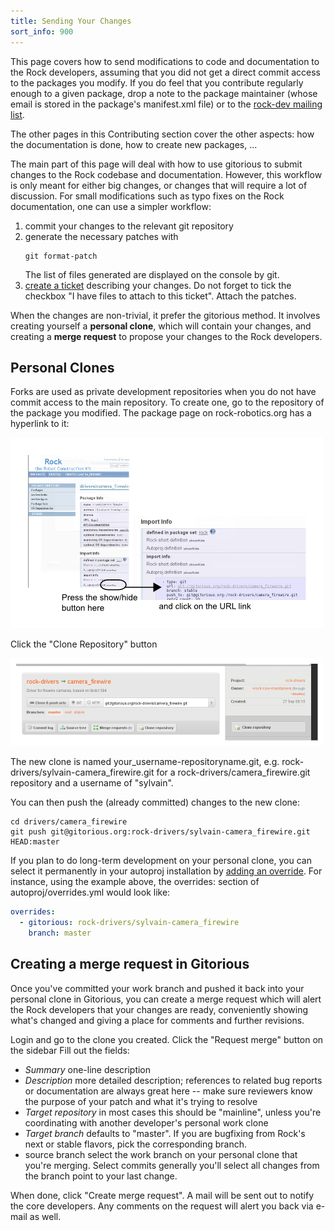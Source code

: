 ```yaml
---
title: Sending Your Changes
sort_info: 900
---
```


This page covers how to send modifications to code and documentation to the Rock
developers, assuming that you did not get a direct commit access to the
packages you modify. If you do feel that you contribute regularly enough to a
given package, drop a note to the package maintainer (whose email is stored in
the package's manifest.xml file) or to the [rock-dev mailing
list](http://www.dfki.de/mailman/cgi-bin/listinfo/rock-dev).

The other pages in this Contributing section cover the other aspects: how the
documentation is done, how to create new packages, ...

The main part of this page will deal with how to use gitorious to submit changes
to the Rock codebase and documentation. However, this workflow is only meant for
either big changes, or changes that will require a lot of discussion. For small
modifications such as typo fixes on the Rock documentation, one can use a
simpler workflow:

1. commit your changes to the relevant git repository
2. generate the necessary patches with
   ~~~
   git format-patch
   ~~~
   The list of files generated are displayed on the console by git.
3. [create a ticket](bugreports.html) describing your changes. Do not forget to
   tick the checkbox "I have files to attach to this ticket". Attach the
   patches.

When the changes are non-trivial, it prefer the gitorious method. It involves
creating yourself a __personal clone__, which will contain your changes, and
creating a __merge request__ to propose your changes to the Rock developers.

Personal Clones
---------------
Forks are used as private development repositories when you do not have commit
access to the main repository. To create one, go to the repository of the package you
modified. The package page on rock-robotics.org has a hyperlink to it:

![](gitorious_link_to_repository.png)

Click the "Clone Repository" button

![](gitorious_clone_repository.png)

The new clone is named your_username-repositoryname.git, e.g.
rock-drivers/sylvain-camera_firewire.git for a rock-drivers/camera_firewire.git
repository and a username of "sylvain".

You can then push the (already committed) changes to the new clone:

~~~
cd drivers/camera_firewire
git push git@gitorious.org:rock-drivers/sylvain-camera_firewire.git HEAD:master
~~~

If you plan to do long-term development on your personal clone, you can select
it permanently in your autoproj installation by [adding an
override](../autoproj/customization.html). For instance, using the example above,
the overrides: section of autoproj/overrides.yml would look like:

~~~ yaml
overrides:
  - gitorious: rock-drivers/sylvain-camera_firewire
    branch: master
~~~

Creating a merge request in Gitorious
-------------------------------------
Once you've committed your work branch and pushed it back into your personal
clone in Gitorious, you can create a merge request which will alert the
Rock developers that your changes are ready, conveniently showing
what's changed and giving a place for comments and further revisions.

Login and go to the clone you created. Click the "Request merge" button on the sidebar
Fill out the fields:

* _Summary_ one-line description
* _Description_ more detailed description; references to related bug reports or
  documentation are always great here -- make sure reviewers know the purpose of
  your patch and what it's trying to resolve
* _Target repository_ in most cases this should be "mainline", unless you're
  coordinating with another developer's personal work clone
* _Target branch_ defaults to "master". If you are bugfixing from Rock's next or
  stable flavors, pick the corresponding branch.
* source branch select the work branch on your personal clone that you're
  merging.  Select commits generally you'll select all changes from the branch
  point to your last change.

When done, click "Create merge request".  A mail will be sent out to notify the
core developers. Any comments on the request will alert you back via e-mail as
well.


